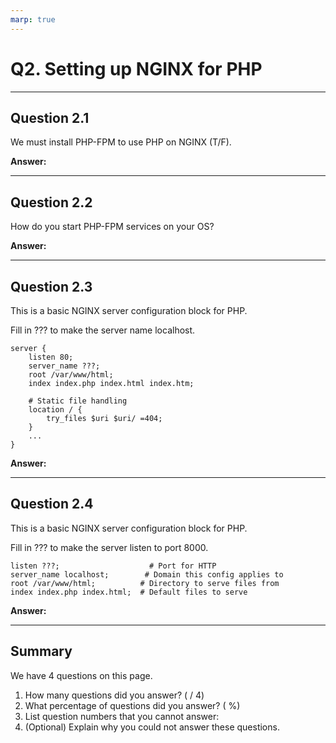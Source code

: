 ```yaml
---
marp: true
---
```


# Q2. Setting up NGINX for PHP

---

## Question 2.1

We must install PHP-FPM to use PHP on NGINX (T/F).

**Answer:**

---

## Question 2.2

How do you start PHP-FPM services on your OS?

**Answer:**

---

## Question 2.3

This is a basic NGINX server configuration block for PHP.

Fill in ??? to make the server name localhost.

```nginx
server {
    listen 80;
    server_name ???;
    root /var/www/html;
    index index.php index.html index.htm;

    # Static file handling
    location / {
        try_files $uri $uri/ =404;
    }
    ...
}
```

**Answer:**

---

## Question 2.4

This is a basic NGINX server configuration block for PHP.

Fill in ??? to make the server listen to port 8000.

```nginx
listen ???;                    # Port for HTTP
server_name localhost;        # Domain this config applies to
root /var/www/html;          # Directory to serve files from
index index.php index.html;  # Default files to serve
```

**Answer:**

---

## Summary

We have 4 questions on this page.

1. How many questions did you answer? ( / 4)
2. What percentage of questions did you answer? (  %)
3. List question numbers that you cannot answer:
4. (Optional) Explain why you could not answer these questions.
